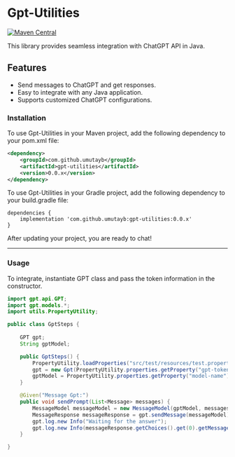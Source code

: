 # Gpt-Utilities

[![Maven Central](https://img.shields.io/maven-central/v/io.github.umutayb/gpt-utilities?color=brightgreen&label=gpt-utilities)](https://mvnrepository.com/artifact/io.github.umutayb/gpt-utilities/latest)

This library provides seamless integration with ChatGPT API in Java.

## Features

- Send messages to ChatGPT and get responses.
- Easy to integrate with any Java application.
- Supports customized ChatGPT configurations.

### Installation

To use Gpt-Utilities in your Maven project, add the following dependency to your pom.xml file:
```xml
<dependency>
    <groupId>com.github.umutayb</groupId>
    <artifactId>gpt-utilities</artifactId>
    <version>0.0.x</version>
</dependency>
```

To use Gpt-Utilities in your Gradle project, add the following dependency to your build.gradle file:
```
dependencies {
    implementation 'com.github.umutayb:gpt-utilities:0.0.x'
}

```
After updating your project, you are ready to chat!
___
### Usage

To integrate, instantiate GPT class and pass the token information in the constructor.

````java
import gpt.api.GPT;
import gpt.models.*;
import utils.PropertyUtility;

public class GptSteps {
    
    GPT gpt;
    String gptModel;

    public GptSteps() {
        PropertyUtility.loadProperties("src/test/resources/test.properties");
        gpt = new Gpt(PropertyUtility.properties.getProperty("gpt-token"));
        gptModel = PropertyUtility.properties.getProperty("model-name");
    }

    @Given("Message Gpt:")
    public void sendPrompt(List<Message> messages) {
        MessageModel messageModel = new MessageModel(gptModel, messages);
        MessageResponse messageResponse = gpt.sendMessage(messageModel);
        gpt.log.new Info("Waiting for the answer");
        gpt.log.new Info(messageResponse.getChoices().get(0).getMessage().getContent());
    }

}
 ````